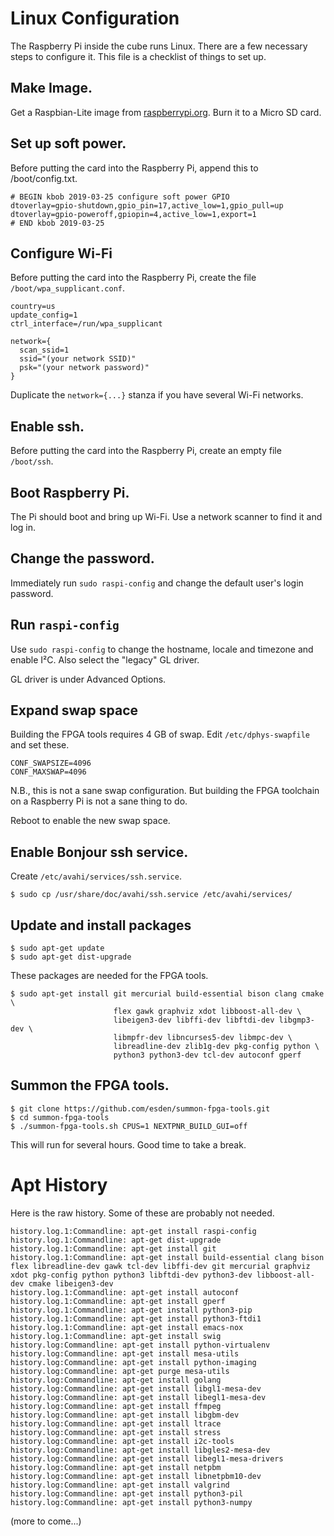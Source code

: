 # Linux Configuration

The Raspberry Pi inside the cube runs Linux.  There are
a few necessary steps to configure it.  This file is
a checklist of things to set up.

## Make Image.

Get a Raspbian-Lite image from
[raspberrypi.org](https://www.raspberrypi.org/downloads/).
Burn it to a Micro SD card.

## Set up soft power.

Before putting the card into the Raspberry Pi, append this to /boot/config.txt.

    # BEGIN kbob 2019-03-25 configure soft power GPIO
    dtoverlay=gpio-shutdown,gpio_pin=17,active_low=1,gpio_pull=up
    dtoverlay=gpio-poweroff,gpiopin=4,active_low=1,export=1
    # END kbob 2019-03-25

## Configure Wi-Fi

Before putting the card into the Raspberry Pi, create the file
`/boot/wpa_supplicant.conf`.

    country=us
    update_config=1
    ctrl_interface=/run/wpa_supplicant

    network={
      scan_ssid=1
      ssid="(your network SSID)"
      psk="(your network password)"
    }

Duplicate the `network={...}` stanza if you have several Wi-Fi networks.

## Enable ssh.

Before putting the card into the Raspberry Pi, create an empty file
`/boot/ssh`.

## Boot Raspberry Pi.

The Pi should boot and bring up Wi-Fi.  Use a network scanner to find
it and log in.

## Change the password.

Immediately run `sudo raspi-config` and change the default user's
login password.

## Run `raspi-config`

Use `sudo raspi-config` to change the hostname, locale and timezone and
enable I&sup2;C.  Also select the "legacy" GL driver.

GL driver is under Advanced Options.

## Expand swap space

Building the FPGA tools requires 4 GB of swap.  Edit
`/etc/dphys-swapfile` and set these.

    CONF_SWAPSIZE=4096
    CONF_MAXSWAP=4096

N.B., this is not a sane swap configuration.  But building the FPGA toolchain
on a Raspberry Pi is not a sane thing to do.

Reboot to enable the new swap space.

## Enable Bonjour ssh service.

Create `/etc/avahi/services/ssh.service`.

    $ sudo cp /usr/share/doc/avahi/ssh.service /etc/avahi/services/

## Update and install packages

    $ sudo apt-get update
    $ sudo apt-get dist-upgrade

These packages are needed for the FPGA tools.

    $ sudo apt-get install git mercurial build-essential bison clang cmake \
                           flex gawk graphviz xdot libboost-all-dev \
                           libeigen3-dev libffi-dev libftdi-dev libgmp3-dev \
                           libmpfr-dev libncurses5-dev libmpc-dev \
                           libreadline-dev zlib1g-dev pkg-config python \
                           python3 python3-dev tcl-dev autoconf gperf


## Summon the FPGA tools.

    $ git clone https://github.com/esden/summon-fpga-tools.git
    $ cd summon-fpga-tools
    $ ./summon-fpga-tools.sh CPUS=1 NEXTPNR_BUILD_GUI=off

This will run for several hours.  Good time to take a break.


# Apt History

Here is the raw history.  Some of these are probably not needed.

```text
history.log.1:Commandline: apt-get install raspi-config
history.log.1:Commandline: apt-get dist-upgrade
history.log.1:Commandline: apt-get install git
history.log.1:Commandline: apt-get install build-essential clang bison flex libreadline-dev gawk tcl-dev libffi-dev git mercurial graphviz xdot pkg-config python python3 libftdi-dev python3-dev libboost-all-dev cmake libeigen3-dev
history.log.1:Commandline: apt-get install autoconf
history.log.1:Commandline: apt-get install gperf
history.log.1:Commandline: apt-get install python3-pip
history.log.1:Commandline: apt-get install python3-ftdi1
history.log.1:Commandline: apt-get install emacs-nox
history.log.1:Commandline: apt-get install swig
history.log:Commandline: apt-get install python-virtualenv
history.log:Commandline: apt-get install mesa-utils
history.log:Commandline: apt-get install python-imaging
history.log:Commandline: apt-get purge mesa-utils
history.log:Commandline: apt-get install golang
history.log:Commandline: apt-get install libgl1-mesa-dev
history.log:Commandline: apt-get install libegl1-mesa-dev
history.log:Commandline: apt-get install ffmpeg
history.log:Commandline: apt-get install libgbm-dev
history.log:Commandline: apt-get install ltrace
history.log:Commandline: apt-get install stress
history.log:Commandline: apt-get install i2c-tools
history.log:Commandline: apt-get install libgles2-mesa-dev
history.log:Commandline: apt-get install libegl1-mesa-drivers
history.log:Commandline: apt-get install netpbm
history.log:Commandline: apt-get install libnetpbm10-dev
history.log:Commandline: apt-get install valgrind
history.log:Commandline: apt-get install python3-pil
history.log:Commandline: apt-get install python3-numpy
```

(more to come...)
